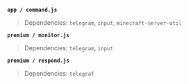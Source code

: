 **`app / command.js`**
> Dependencies: `telegram`, `input`, `minecraft-server-util`

**`premium / monitor.js`**
> Dependencies: `telegram`, `input`

**`premium / respond.js`**
> Dependencies: `telegraf`
